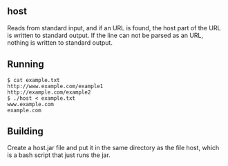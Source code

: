 ## host

Reads from standard input, and if an URL is found, the host part of the URL is written to standard output.
If the line can not be parsed as an URL, nothing is written to standard output.

## Running

    $ cat example.txt
    http://www.example.com/example1
    http://example.com/example2
    $ ./host < example.txt
    www.example.com
    example.com

## Building

Create a host.jar file and put it in the same directory as the file host, which is a bash script that just runs the jar.

